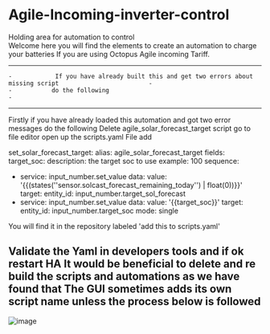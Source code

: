 # Agile-Incoming-inverter-control
Holding area for automation to control  
Welcome here you will find the elements to create an automation to charge your batteries
If you are using Octopus Agile incoming Tariff.

------------------------------------------------------------------------------------------------------------------------------
	-            If you have already built this and get two errors about missing script                         -
	-           do the following                                                                                                                       -
------------------------------------------------------------------------------------------------------------------------------
Firstly if you have already loaded this automation and got two error messages do the following
Delete agile_solar_forecast_target script go to file editor open up the scripts.yaml
File add 

set_solar_forecast_target:
  alias: agile_solar_forecast_target
  fields:
    target_soc:
      description: the target soc to use
      example: 100
  sequence:
  - service: input_number.set_value
    data:
      value: '{{(states(''sensor.solcast_forecast_remaining_today'') | float(0))}}'
    target:
      entity_id: input_number.target_sol_forecast
  - service: input_number.set_value
    data:
      value: '{{target_soc}}'
    target:
      entity_id: input_number.target_soc
  mode: single

You will find it in the repository labeled  'add this to scripts.yaml'

Validate the Yaml in developers tools and if ok restart HA
It would be beneficial to delete and re build the scripts and automations as we have found that
The GUI sometimes adds its own script name unless the process below is followed
--------------------------------------------------------------------------------------------------------------------------

![image](https://user-images.githubusercontent.com/115955610/218300932-aa2277c6-56fd-4437-afc2-7a7745699664.png)


